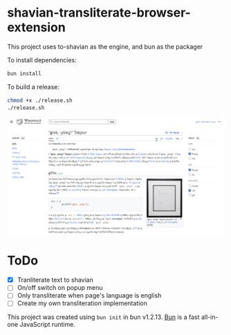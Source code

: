 # shavian-transliterate-browser-extension

This project uses to-shavian as the engine, and bun as the packager

To install dependencies:

```bash
bun install
```

To build a release:

```bash
chmod +x ./release.sh
./release.sh
```

![Enabled Screenshot Showoff](./brave_screenshot_en.wikipedia.org.png)

# ToDo

- [x] Tranliterate text to shavian
- [ ] On/off switch on popup menu
- [ ] Only transliterate when page's language is english
- [ ] Create my own transliteration implementation

This project was created using `bun init` in bun v1.2.13. [Bun](https://bun.sh) is a fast all-in-one JavaScript runtime.
